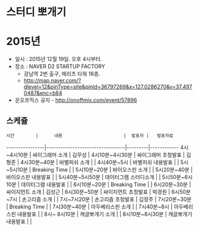 # 스터디 뽀개기


# 2015년

* 일시 : 2015년 12월 19일. 오후 4시부터.
* 장소 : NAVER D2 STARTUP FACTORY
    - 강남역 2번 출구, 메리츠 타워 16층.
    - http://map.naver.com/?dlevel=12&pinType=site&pinId=36797269&x=127.0286270&y=37.4970487&enc=b64 
* 온오프믹스 공지 - http://onoffmix.com/event/57896

## 스케쥴 

    시간        |      내용                       |  발표자 |   발표자료
----------------|---------------------------------|---------|------------
4시~4시10분     | 싸이그래머 소개                 | 김무성  |
4시10분~4시30분 | 싸이그래머 초청발표             | 김형준  |
4시30분~40분    | 바벨피쉬 소개                   |         |
4시40분~5시     | 바벨피쉬 내용발표               |         |
5시~5시10분     | Breaking Time                   |         |
5시10분~20분    | 바이오스핀 소개                 |         |
5시20분~40분    | 바이오스핀 내용발표             |         |
5시40분~5시50분 | 데이터그램 스터디소개           |         |
5시50분~6시10분 | 데이터그램 내용발표             |         |
6시10분~20분    | Breaking Time                   |         |
6시20분~30분    | 싸이지먼트 소개                 | 김성근  |
6시30분~50분    | 싸이지먼트 초청발표             | 박경원  |
6시50분~7시     | 손고리즘 소개                   |         |
7시~7시20분     | 손고리즘 초청발표               | 김정주  |
7시20분~30분    | Breaking Time                   |         |
7시30분~40분    | 아두베리스핀 소개               |         |
7시40분~8시     | 아두베리스핀 내용발표           |         |
8시~ 8시10분    | 캐글뽀개기 소개                 |         |
8시10분~8시30분 | 캐글뽀개기 내용발표             |         |
